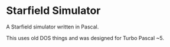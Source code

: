 # Starfield Simulator

A Starfield simulator written in Pascal.

This uses old DOS things and was designed for Turbo Pascal ~5.
